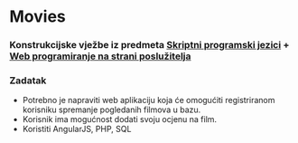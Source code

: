 # Movies
### Konstrukcijske vježbe iz predmeta [Skriptni programski jezici](http://racunarstvo.vsmti.hr/index.php/project/skriptni-programski-jezici/) + [Web programiranje na strani poslužitelja](http://racunarstvo.vsmti.hr/index.php/project/web-programiranje-na-strani-posluzitelja/)

### Zadatak
- Potrebno je napraviti web aplikaciju koja će omogućiti registriranom korisniku spremanje pogledanih filmova u bazu. 
- Korisnik ima mogućnost dodati svoju ocjenu na film. 
- Koristiti AngularJS, PHP, SQL
